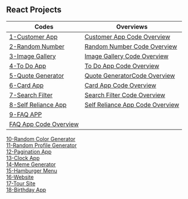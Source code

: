 ## React Projects 
| Codes | Overviews|
| --- | --- |      
|[1-Customer App ](https://github.com/mahir097/React-Projeleri/assets/99602660/e01ea782-6253-4e15-8ca8-8eb18f567ae3) |[Customer App Code Overview](https://github.com/mahir097/React-Projeleri/assets/99602660/ef42d602-01cf-4e83-a159-3ff7322b3870) |
|[2-Random Number ](https://codesandbox.io/s/random-number-56nczs?file=/src/App.js) |[Random Number Code Overview](https://github.com/mahir097/React-Projeleri/assets/99602660/0ea72270-2d34-49ef-8d15-c3c01ec69dcc) |
|[3-Image Gallery ](https://codesandbox.io/s/image-gallery-vw6dn2?file=/src/App.js) |[Image Gallery Code Overview](https://github.com/mahir097/React-Projeleri/assets/99602660/b044fbce-c902-4bf2-9aa1-dc0029a93804) |
|[4-To Do App ](https://codesandbox.io/s/to-do-app-x6v3p4?file=/src/App.js) |[To Do App Code Overview](https://github.com/mahir097/React-Projeleri/assets/99602660/5514cdb8-1da0-4875-8293-a8aac0345511) |
|[5-Quote Generator ](https://codesandbox.io/s/quote-generator-s8f26w?file=/src/App.js) |[Quote GeneratorCode Overview](https://github.com/mahir097/React-Projeleri/assets/99602660/8ea594bc-dcdb-46e4-a5a2-95b82c3394ee) |
|[6-Card App ](https://codesandbox.io/s/card-app-r6tskh?file=/src/App.js) |[Card App Code Overview](https://github.com/mahir097/React-Projeleri/assets/99602660/9d7b9c0d-f3af-4d9c-9b80-36ee2f83017e) |
|[7-Search Filter](https://codesandbox.io/s/search-filter-2fxfry?file=/src/App.js)|[Search Filter Code Overview](https://github.com/mahir097/React-Projeleri/assets/99602660/53d609f9-275c-413f-823c-6e57eabde272)|
|[8-Self Reliance App](https://codesandbox.io/s/self-reliance-app-dn3dt5?file=/src/App.js)| [Self Reliance App Code Overview](https://github.com/mahir097/React-Projeleri/assets/99602660/4abf4fd1-0216-491a-8fae-c88d13dbd288)|
|[9-FAQ APP](https://codesandbox.io/s/faq-app-g5yswy?file=/src/App.js)|
[FAQ App Code Overview](https://github.com/mahir097/React-Projeleri/assets/99602660/1dcd0e3c-545b-4a5a-96f5-167d921fad41)|

[10-Random Color Generator](https://codesandbox.io/s/random-color-generator-phgsxl?file=/src/App.js)<br/>
[11-Random Profile Generator](https://codesandbox.io/s/random-profile-generator-qzx2sk?file=/src/App.js) <br/>
[12-Pagination App](https://codesandbox.io/s/pagination-app-q4dsj6?file=/src/App.js)<br/>
[13-Clock App](https://codesandbox.io/s/timer-app-374xnf?file=/src/App.js)<br/>
[14-Meme Generator](https://codesandbox.io/s/meme-generator-mn693v?file=/src/App.js)<br/>
[15-Hamburger Menu](https://codesandbox.io/s/hamburger-menu-c58g3m?file=/src/App.js)<br/>
[16-Website](https://comforting-hotteok-2c7f2f.netlify.app/)<br/>
[17-Tour Site](https://elaborate-manatee-db0f05.netlify.app/)<br/>
[18-Birthday App](https://codesandbox.io/s/birthday-app-k7twc7?file=/src/App.js)

